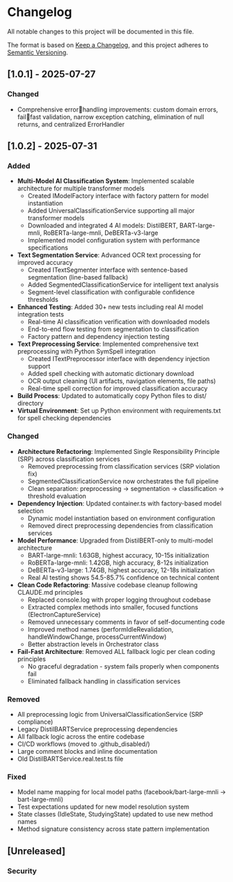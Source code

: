 # Changelog

All notable changes to this project will be documented in this file.

The format is based on [Keep a Changelog](https://keepachangelog.com/en/1.0.0/),
and this project adheres to [Semantic Versioning](https://semver.org/spec/v2.0.0.html).

## [1.0.1] - 2025-07-27

### Changed
- Comprehensive errorhandling improvements: custom domain errors, failfast validation, narrow exception catching, elimination of null returns, and centralized ErrorHandler

## [1.0.2] - 2025-07-31

### Added
- **Multi-Model AI Classification System**: Implemented scalable architecture for multiple transformer models
  - Created IModelFactory interface with factory pattern for model instantiation
  - Added UniversalClassificationService supporting all major transformer models
  - Downloaded and integrated 4 AI models: DistilBERT, BART-large-mnli, RoBERTa-large-mnli, DeBERTa-v3-large
  - Implemented model configuration system with performance specifications
- **Text Segmentation Service**: Advanced OCR text processing for improved accuracy
  - Created ITextSegmenter interface with sentence-based segmentation (line-based fallback)
  - Added SegmentedClassificationService for intelligent text analysis
  - Segment-level classification with configurable confidence thresholds
- **Enhanced Testing**: Added 30+ new tests including real AI model integration tests
  - Real-time AI classification verification with downloaded models
  - End-to-end flow testing from segmentation to classification
  - Factory pattern and dependency injection testing
- **Text Preprocessing Service**: Implemented comprehensive text preprocessing with Python SymSpell integration
  - Created ITextPreprocessor interface with dependency injection support
  - Added spell checking with automatic dictionary download
  - OCR output cleaning (UI artifacts, navigation elements, file paths)
  - Real-time spell correction for improved classification accuracy
- **Build Process**: Updated to automatically copy Python files to dist/ directory
- **Virtual Environment**: Set up Python environment with requirements.txt for spell checking dependencies

### Changed
- **Architecture Refactoring**: Implemented Single Responsibility Principle (SRP) across classification services
  - Removed preprocessing from classification services (SRP violation fix)
  - SegmentedClassificationService now orchestrates the full pipeline
  - Clean separation: preprocessing → segmentation → classification → threshold evaluation
- **Dependency Injection**: Updated container.ts with factory-based model selection
  - Dynamic model instantiation based on environment configuration
  - Removed direct preprocessing dependencies from classification services
- **Model Performance**: Upgraded from DistilBERT-only to multi-model architecture
  - BART-large-mnli: 1.63GB, highest accuracy, 10-15s initialization
  - RoBERTa-large-mnli: 1.42GB, high accuracy, 8-12s initialization  
  - DeBERTa-v3-large: 1.74GB, highest accuracy, 12-18s initialization
  - Real AI testing shows 54.5-85.7% confidence on technical content
- **Clean Code Refactoring**: Massive codebase cleanup following CLAUDE.md principles
  - Replaced console.log with proper logging throughout codebase
  - Extracted complex methods into smaller, focused functions (ElectronCaptureService)
  - Removed unnecessary comments in favor of self-documenting code
  - Improved method names (performIdleRevalidation, handleWindowChange, processCurrentWindow)
  - Better abstraction levels in Orchestrator class
- **Fail-Fast Architecture**: Removed ALL fallback logic per clean coding principles
  - No graceful degradation - system fails properly when components fail
  - Eliminated fallback handling in classification services

### Removed
- All preprocessing logic from UniversalClassificationService (SRP compliance)
- Legacy DistilBARTService preprocessing dependencies
- All fallback logic across the entire codebase
- CI/CD workflows (moved to .github_disabled/)
- Large comment blocks and inline documentation
- Old DistilBARTService.real.test.ts file

### Fixed
- Model name mapping for local model paths (facebook/bart-large-mnli → bart-large-mnli)
- Test expectations updated for new model resolution system
- State classes (IdleState, StudyingState) updated to use new method names
- Method signature consistency across state pattern implementation

## [Unreleased]
### Security